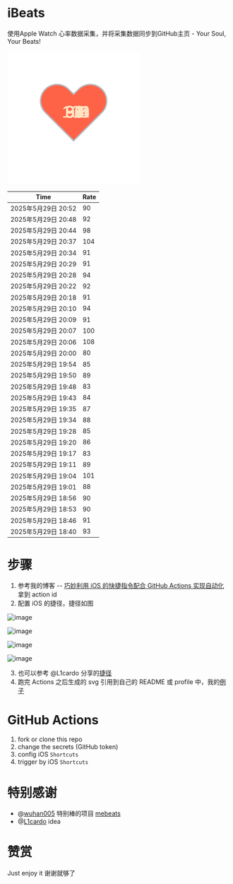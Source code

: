 # iBeats
使用Apple Watch 心率数据采集，并将采集数据同步到GitHub主页 - Your Soul, Your Beats!

![](./files/heart.svg)

<!--START_SECTION:my_heart_rate-->
| Time | Rate | 
 | ---- | ---- | 
| 2025年5月29日 20:52 | 90 |
| 2025年5月29日 20:48 | 92 |
| 2025年5月29日 20:44 | 98 |
| 2025年5月29日 20:37 | 104 |
| 2025年5月29日 20:34 | 91 |
| 2025年5月29日 20:29 | 91 |
| 2025年5月29日 20:28 | 94 |
| 2025年5月29日 20:22 | 92 |
| 2025年5月29日 20:18 | 91 |
| 2025年5月29日 20:10 | 94 |
| 2025年5月29日 20:09 | 91 |
| 2025年5月29日 20:07 | 100 |
| 2025年5月29日 20:06 | 108 |
| 2025年5月29日 20:00 | 80 |
| 2025年5月29日 19:54 | 85 |
| 2025年5月29日 19:50 | 89 |
| 2025年5月29日 19:48 | 83 |
| 2025年5月29日 19:43 | 84 |
| 2025年5月29日 19:35 | 87 |
| 2025年5月29日 19:34 | 88 |
| 2025年5月29日 19:28 | 85 |
| 2025年5月29日 19:20 | 86 |
| 2025年5月29日 19:17 | 83 |
| 2025年5月29日 19:11 | 89 |
| 2025年5月29日 19:04 | 101 |
| 2025年5月29日 19:01 | 88 |
| 2025年5月29日 18:56 | 90 |
| 2025年5月29日 18:53 | 90 |
| 2025年5月29日 18:46 | 91 |
| 2025年5月29日 18:40 | 93 |

<!--END_SECTION:my_heart_rate-->

# 步骤
1. 参考我的博客 -- [巧妙利用 iOS 的快捷指令配合 GitHub Actions 实现自动化](https://github.com/yihong0618/gitblog/issues/198) 拿到 action id
2. 配置 iOS 的捷径，捷径如图

![image](https://user-images.githubusercontent.com/15976103/122154218-0db0b480-ce97-11eb-93bb-5aec07c558dc.png)

![image](https://user-images.githubusercontent.com/15976103/122154236-186b4980-ce97-11eb-8e4b-70551a0391ae.png)

![image](https://user-images.githubusercontent.com/15976103/122154268-2d47dd00-ce97-11eb-902e-3acf292265a9.png)

![image](https://user-images.githubusercontent.com/15976103/122174055-fa144680-ceb4-11eb-9be2-3eb83cd516f7.png)

3. 也可以参考 @L1cardo 分享的[捷径](https://www.icloud.com/shortcuts/6ab6047b459c41ad822ad6b94b1c03d4)
4. 跑完 Actions 之后生成的 svg 引用到自己的 README 或 profile 中，我的[例子](https://github.com/yihong0618) 

# GitHub Actions

1. fork or clone this repo
2. change the secrets (GitHub token)
3. config iOS `Shortcuts` 
4. trigger by iOS `Shortcuts`

# 特别感谢
- @[wuhan005](https://github.com/wuhan005) 特别棒的项目 [mebeats](https://github.com/wuhan005/mebeats)
- @[L1cardo](https://github.com/L1cardo) idea

# 赞赏
Just enjoy it
谢谢就够了
